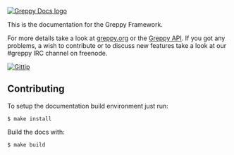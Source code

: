 [![Greppy Docs logo](http://greppy.org/img/greppy-docs-teaser.png)](http://greppy.org/)

This is the documentation for the Greppy Framework.

For more details take a look at [greppy.org](http://greppy.org) or the
[Greppy API](http://docs.greppy.org/). If you got any problems, a wish to
contribute or to discuss new features take a look at our #greppy IRC channel on
freenode.

[![Gittip](http://img.shields.io/gittip/Jack12816.png)](https://www.gittip.com/Jack12816/)

## Contributing

To setup the documentation build environment just run:

    $ make install

Build the docs with:

    $ make build

